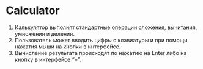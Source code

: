 # Calculator
1. Калькулятор выполнят стандартные операции сложения, вычитания, умножения и деления. 
2. Пользователь может вводить цифры с клавиатуры и при помощи нажатия мыши на кнопки в интерфейсе. 
3. Вычисление результата происходят по нажатию на Enter либо на кнопку в интерфейсе “=”.

